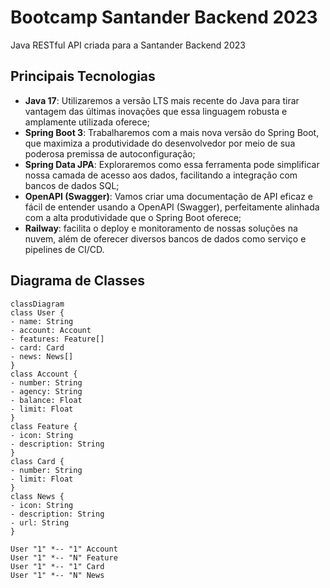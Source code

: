 # Bootcamp Santander Backend 2023
Java RESTful API criada para a Santander Backend 2023

## Principais Tecnologias
 - **Java 17**: Utilizaremos a versão LTS mais recente do Java para tirar vantagem das últimas inovações que essa linguagem robusta e amplamente utilizada oferece;
 - **Spring Boot 3**: Trabalharemos com a mais nova versão do Spring Boot, que maximiza a produtividade do desenvolvedor por meio de sua poderosa premissa de autoconfiguração;
 - **Spring Data JPA**: Exploraremos como essa ferramenta pode simplificar nossa camada de acesso aos dados, facilitando a integração com bancos de dados SQL;
 - **OpenAPI (Swagger)**: Vamos criar uma documentação de API eficaz e fácil de entender usando a OpenAPI (Swagger), perfeitamente alinhada com a alta produtividade que o Spring Boot oferece;
 - **Railway**: facilita o deploy e monitoramento de nossas soluções na nuvem, além de oferecer diversos bancos de dados como serviço e pipelines de CI/CD.
   
## Diagrama de Classes

```mermaid
classDiagram
class User {
- name: String
- account: Account
- features: Feature[]
- card: Card
- news: News[]
}
class Account {
- number: String
- agency: String
- balance: Float
- limit: Float
}
class Feature {
- icon: String
- description: String
}
class Card {
- number: String
- limit: Float
}
class News {
- icon: String
- description: String
- url: String
}

User "1" *-- "1" Account
User "1" *-- "N" Feature
User "1" *-- "1" Card
User "1" *-- "N" News
```

